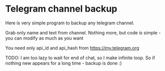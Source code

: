 # Telegram channel backup

Here is very simple program to backup any telegram channel. 

Grab only name and text from channel. Nothing more, but code is simple - you can modify as much as you want

You need only api_id and api_hash from https://my.telegram.org

TODO: I am too lazy to wait for end of chat, so I make infinite loop. 
So if nothing new appears for a long time - backup is done :)

